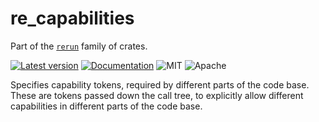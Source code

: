 # re_capabilities

Part of the [`rerun`](https://github.com/rerun-io/rerun) family of crates.

[![Latest version](https://img.shields.io/crates/v/re_capabilities.svg)](https://crates.io/crates/re_capabilitiescrates/utils/)
[![Documentation](https://docs.rs/re_capabilities/badge.svg?speculative-link)](https://docs.rs/re_capabilities?speculative-link)
![MIT](https://img.shields.io/badge/license-MIT-blue.svg)
![Apache](https://img.shields.io/badge/license-Apache-blue.svg)

Specifies capability tokens, required by different parts of the code base.
These are tokens passed down the call tree, to explicitly allow different capabilities in different parts of the code base.
